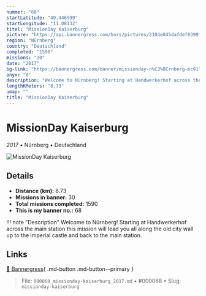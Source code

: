 ```yaml
---
nummer: "68"
startLatitude: "49.446999"
startLongitude: "11.08132"
titel: "MissionDay Kaiserburg"
picture: "https://api.bannergress.com/bnrs/pictures/2104e045dafdef8399f8f8b76ec19f50"
region: "Nürnberg"
country: "Deutschland"
completed: "1590"
missions: "30"
date: "2017"
bg-link: "https://bannergress.com/banner/missionday-n%C3%BCrnberg-ec91"
onyx: "0"
description: "Welcome to Nürnberg! Starting at Handwerkerhof across the main station this mission will lead you all along the old city wall up to the imperial castle and back to the main station."
lengthKMeters: "8,73"
umap: ""
title: "MissionDay Kaiserburg"
---
```

# MissionDay Kaiserburg

*2017* • Nürnberg • Deutschland

![MissionDay Kaiserburg](https://api.bannergress.com/bnrs/pictures/2104e045dafdef8399f8f8b76ec19f50)

## Details
- **Distance (km):** 8.73
- **Missions in banner:** 30
- **Total missions completed:** 1590
- **This is my banner no.:** 68


!!! note "Description"
    Welcome to Nürnberg! Starting at Handwerkerhof across the main station this mission will lead you all along the old city wall up to the imperial castle and back to the main station.



## Links
[🔗 Bannergress](https://bannergress.com/banner/missionday-n%C3%BCrnberg-ec91){ .md-button .md-button--primary }



> File: `000068_missionday-kaiserburg_2017.md` • #000068 • Slug: `missionday-kaiserburg`
